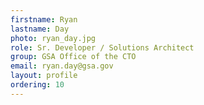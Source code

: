 ```yaml
---
firstname: Ryan
lastname: Day
photo: ryan_day.jpg 
role: Sr. Developer / Solutions Architect
group: GSA Office of the CTO
email: ryan.day@gsa.gov
layout: profile
ordering: 10
---
```

